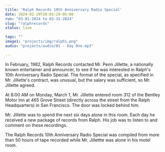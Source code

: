 ```yaml
---
title: 'Ralph Records 10th Anniversary Radio Special'
date: 2024-02-29T20:03:29-05:00
run: "03-01-2024 to 03-31-2024"
slug: "ralphrecords"
status: live

tags: ""
image1: "projects/img/ralph1.png"
audio: "projects/audio/01 - Day One.mp3"

---
```


In February, 1982, Ralph Records contacted Mr. Penn Jillette, a nationally known entertainer and announcer, to see if he was interested in Ralph's 10th Anniversary Radio Special. The format of the special, as specified in Mr. Jillette's contract, was unusual, but the salary was sufficient, so Mr. Jillette agreed.

At 8:00 AM on Monday, March 1, Mr. Jillette entered room 312 of the Bentley Motor Inn at 465 Grove Street (directly across the street from the Ralph Headquarters) in San Francisco. The door was locked behind him.

Mr. Jillette was to spend the next six days alone in this room. Each day he received a new package of records from Ralph. His job was to listen to and comment on these recordings.

The Ralph Records 10th Anniversary Radio Special was compiled from more than 50 hours of tape recorded while Mr. Jillettte was alone in his motel room.